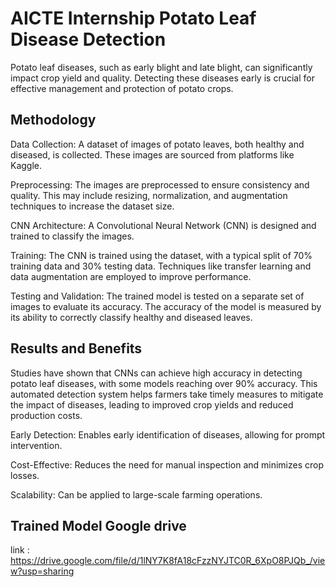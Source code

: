 # AICTE Internship Potato Leaf Disease Detection
Potato leaf diseases, such as early blight and late blight, can significantly impact crop yield and quality. Detecting these diseases early is crucial for effective management and protection of potato crops.

## Methodology
Data Collection: A dataset of images of potato leaves, both healthy and diseased, is collected. These images are sourced from platforms like Kaggle.

Preprocessing: The images are preprocessed to ensure consistency and quality. This may include resizing, normalization, and augmentation techniques to increase the dataset size.

CNN Architecture: A Convolutional Neural Network (CNN) is designed and trained to classify the images.

Training: The CNN is trained using the dataset, with a typical split of 70% training data and 30% testing data. Techniques like transfer learning and data augmentation are employed to improve performance.

Testing and Validation: The trained model is tested on a separate set of images to evaluate its accuracy. The accuracy of the model is measured by its ability to correctly classify healthy and diseased leaves.

## Results and Benefits
Studies have shown that CNNs can achieve high accuracy in detecting potato leaf diseases, with some models reaching over 90% accuracy. This automated detection system helps farmers take timely measures to mitigate the impact of diseases, leading to improved crop yields and reduced production costs.

Early Detection: Enables early identification of diseases, allowing for prompt intervention.

Cost-Effective: Reduces the need for manual inspection and minimizes crop losses.

Scalability: Can be applied to large-scale farming operations.

## Trained Model Google drive 
link : https://drive.google.com/file/d/1lNY7K8fA18cFzzNYJTC0R_6XpO8PJQb_/view?usp=sharing
